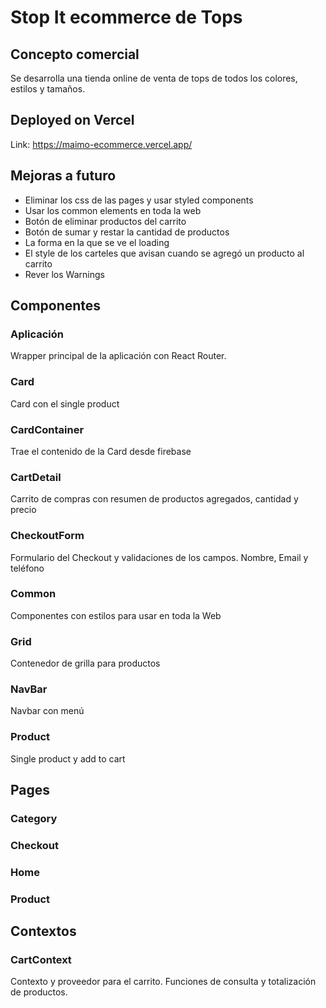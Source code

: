 # Stop It ecommerce de Tops

## Concepto comercial

Se desarrolla una tienda online de venta de tops de todos los colores, estilos y tamaños.

## Deployed on Vercel

Link: https://maimo-ecommerce.vercel.app/

## Mejoras a futuro
- Eliminar los css de las pages y usar styled components
- Usar los common elements en toda la web
- Botón de eliminar productos del carrito
- Botón de sumar y restar la cantidad de productos
- La forma en la que se ve el loading
- El style de los carteles que avisan cuando se agregó un producto al carrito
- Rever los Warnings

## Componentes

###  Aplicación
Wrapper principal de la aplicación con React Router.

### Card 
Card con el single product

### CardContainer
Trae el contenido de la Card desde firebase

###  CartDetail
Carrito de compras con resumen de productos agregados, cantidad y precio

###  CheckoutForm
Formulario del Checkout y validaciones de los campos. Nombre, Email y teléfono

###  Common
Componentes con estilos para usar en toda la Web

### Grid
Contenedor de grilla para productos

###  NavBar
Navbar con menú

### Product
Single product y add to cart

## Pages

### Category
### Checkout
### Home
### Product

##  Contextos

###  CartContext
Contexto y proveedor para el carrito. Funciones de consulta y totalización de productos.

